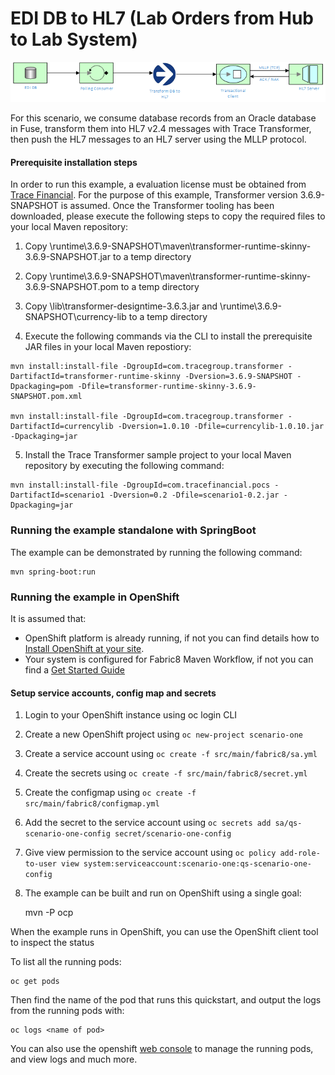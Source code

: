 # EDI DB to HL7 (Lab Orders from Hub to Lab System)

![](images/scenario-one.png "Scenario One EIP Flow")

For this scenario, we consume database records from an Oracle database in Fuse, transform them into HL7 v2.4 messages with Trace Transformer, then push the HL7 messages to an HL7 server using the MLLP protocol.

#### Prerequisite installation steps

In order to run this example, a evaluation license must be obtained from [Trace Financial](https://www.tracefinancial.com/contact-us).  For the purpose of this example, Transformer version 3.6.9-SNAPSHOT is assumed.  Once the Transformer tooling has been downloaded, please execute the following steps to copy the required files to your local Maven repository:

1. Copy <transformer-install-dir>\runtime\3.6.9-SNAPSHOT\maven\transformer-runtime-skinny-3.6.9-SNAPSHOT.jar to a temp directory

2. Copy <transformer-install-dir>\runtime\3.6.9-SNAPSHOT\maven\transformer-runtime-skinny-3.6.9-SNAPSHOT.pom to a temp directory

3. Copy <transformer-install-dir>\lib\transformer-designtime-3.6.3.jar and <transformer-install-dir>\runtime\3.6.9-SNAPSHOT\currency-lib to a temp directory

4. Execute the following commands via the CLI to install the prerequisite JAR files in your local Maven repostiory:

```
mvn install:install-file -DgroupId=com.tracegroup.transformer -DartifactId=transformer-runtime-skinny -Dversion=3.6.9-SNAPSHOT -Dpackaging=pom -Dfile=transformer-runtime-skinny-3.6.9-SNAPSHOT.pom.xml

mvn install:install-file -DgroupId=com.tracegroup.transformer -DartifactId=currencylib -Dversion=1.0.10 -Dfile=currencylib-1.0.10.jar -Dpackaging=jar
```

5. Install the Trace Transformer sample project to your local Maven repository by executing the following command:

```
mvn install:install-file -DgroupId=com.tracefinancial.pocs -DartifactId=scenario1 -Dversion=0.2 -Dfile=scenario1-0.2.jar -Dpackaging=jar
```

### Running the example standalone with SpringBoot

The example can be demonstrated by running the following command:

    mvn spring-boot:run

### Running the example in OpenShift

It is assumed that:
- OpenShift platform is already running, if not you can find details how to [Install OpenShift at your site](https://docs.openshift.com/container-platform/3.9/install_config/index.html).
- Your system is configured for Fabric8 Maven Workflow, if not you can find a [Get Started Guide](https://access.redhat.com/documentation/en/red-hat-jboss-middleware-for-openshift/3/single/red-hat-jboss-fuse-integration-services-20-for-openshift/)

#### Setup service accounts, config map and secrets

1. Login to your OpenShift instance using oc login CLI
2. Create a new OpenShift project using `oc new-project scenario-one`
3. Create a service account using `oc create -f src/main/fabric8/sa.yml`
4. Create the secrets using `oc create -f src/main/fabric8/secret.yml`
5. Create the configmap using `oc create -f src/main/fabric8/configmap.yml`
6. Add the secret to the service account using `oc secrets add sa/qs-scenario-one-config secret/scenario-one-config`
7. Give view permission to the service account using `oc policy add-role-to-user view system:serviceaccount:scenario-one:qs-scenario-one-config`
8. The example can be built and run on OpenShift using a single goal:

    mvn -P ocp

When the example runs in OpenShift, you can use the OpenShift client tool to inspect the status

To list all the running pods:

    oc get pods

Then find the name of the pod that runs this quickstart, and output the logs from the running pods with:

    oc logs <name of pod>

You can also use the openshift [web console](https://docs.openshift.com/container-platform/3.3/getting_started/developers_console.html#developers-console-video) to manage the
running pods, and view logs and much more.

